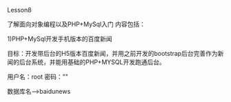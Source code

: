 Lesson8

了解面向对象编程以及PHP+MySql入门
内容包括：

1)PHP+MySql开发手机版本的百度新闻

目标：开发带后台的H5版本百度新闻，并用之前开发的bootstrap后台完善作为新闻的后台系统，并能用基础的PHP+MYSQL开发跑通后台。



用户名：root 密码：""

数据库名-->baidunews